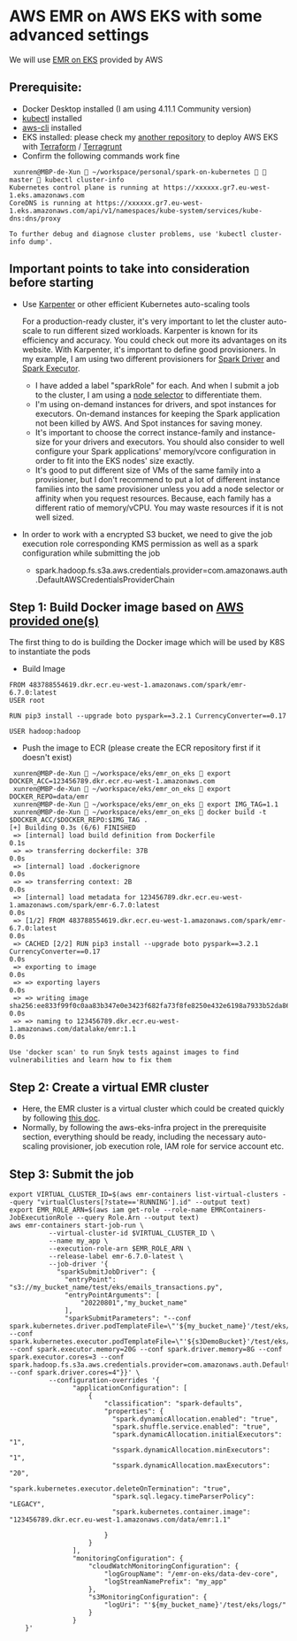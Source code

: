 # AWS EMR on AWS EKS with some advanced settings
We will use [EMR on EKS](https://docs.aws.amazon.com/emr/latest/EMR-on-EKS-DevelopmentGuide/emr-eks.html) provided by AWS

## Prerequisite:
* Docker Desktop installed (I am using 4.11.1 Community version)
* [kubectl](https://kubernetes.io/docs/tasks/tools/) installed
* [aws-cli](https://docs.aws.amazon.com/cli/latest/userguide/getting-started-install.html) installed
* EKS installed: please check my [another repository](https://github.com/renxunsaky/aws-eks-infra) to deploy AWS EKS with [Terraform](http://terraform.io/) / [Terragrunt](https://terragrunt.gruntwork.io)
* Confirm the following commands work fine
```
 xunren@MBP-de-Xun  ~/workspace/personal/spark-on-kubernetes   master  kubectl cluster-info
Kubernetes control plane is running at https://xxxxxx.gr7.eu-west-1.eks.amazonaws.com
CoreDNS is running at https://xxxxxx.gr7.eu-west-1.eks.amazonaws.com/api/v1/namespaces/kube-system/services/kube-dns:dns/proxy

To further debug and diagnose cluster problems, use 'kubectl cluster-info dump'.
```

## Important points to take into consideration before starting
* Use [Karpenter](https://karpenter.sh/) or other efficient Kubernetes auto-scaling tools

  For a production-ready cluster, it's very important to let the cluster auto-scale to run different sized workloads. Karpenter is known for its efficiency
  and accuracy. You could check out more its advantages on its website. With Karpenter, it's important to define good provisioners. In my example, I am using
  two different provisioners for [Spark Driver](https://github.com/renxunsaky/aws-eks-infra/blob/develop/terraform/aws-eks-karpenter/main.tf#L59-L108)
  and [Spark Executor](https://github.com/renxunsaky/aws-eks-infra/blob/develop/terraform/aws-eks-karpenter/main.tf#L110-L159).
  * I have added a label "sparkRole" for each. And when I submit a job to the cluster, I am using a [node selector](https://kubernetes.io/docs/concepts/scheduling-eviction/assign-pod-node/#nodeselector) to differentiate them.
  * I'm using on-demand instances for drivers, and spot instances for executors. On-demand instances for keeping the Spark application not been killed by AWS. And Spot instances for saving money.
  * It's important to choose the correct instance-family and instance-size for your drivers and executors. You should also consider to well configure your Spark applications' memory/vcore configuration in order to
    fit into the EKS nodes' size exactly.
  * It's good to put different size of VMs of the same family into a provisioner, but I don't recommend to put a lot of different instance families into the same provisioner unless you add a node selector or affinity when you
    request resources. Because, each family has a different ratio of memory/vCPU. You may waste resources if it is not well sized.
* In order to work with a encrypted S3 bucket, we need to give the job execution role corresponding KMS permission as well as a spark configuration while submitting the job
  * spark.hadoop.fs.s3a.aws.credentials.provider=com.amazonaws.auth.DefaultAWSCredentialsProviderChain

## Step 1: Build Docker image based on [AWS provided one(s)](https://docs.aws.amazon.com/emr/latest/EMR-on-EKS-DevelopmentGuide/docker-custom-images-steps.html)

The first thing to do is building the Docker image which will be used by K8S to instantiate the pods

* Build Image 
```
FROM 483788554619.dkr.ecr.eu-west-1.amazonaws.com/spark/emr-6.7.0:latest
USER root

RUN pip3 install --upgrade boto pyspark==3.2.1 CurrencyConverter==0.17

USER hadoop:hadoop
```
* Push the image to ECR (please create the ECR repository first if it doesn't exist)
```
 xunren@MBP-de-Xun  ~/workspace/eks/emr_on_eks  export DOCKER_ACC=123456789.dkr.ecr.eu-west-1.amazonaws.com
 xunren@MBP-de-Xun  ~/workspace/eks/emr_on_eks  export DOCKER_REPO=data/emr
 xunren@MBP-de-Xun  ~/workspace/eks/emr_on_eks  export IMG_TAG=1.1
 xunren@MBP-de-Xun  ~/workspace/eks/emr_on_eks  docker build -t $DOCKER_ACC/$DOCKER_REPO:$IMG_TAG .
[+] Building 0.3s (6/6) FINISHED
 => [internal] load build definition from Dockerfile                                                                                                                                                                                                                                            0.1s
 => => transferring dockerfile: 37B                                                                                                                                                                                                                                                             0.0s
 => [internal] load .dockerignore                                                                                                                                                                                                                                                               0.0s
 => => transferring context: 2B                                                                                                                                                                                                                                                                 0.0s
 => [internal] load metadata for 123456789.dkr.ecr.eu-west-1.amazonaws.com/spark/emr-6.7.0:latest                                                                                                                                                                                            0.0s
 => [1/2] FROM 483788554619.dkr.ecr.eu-west-1.amazonaws.com/spark/emr-6.7.0:latest                                                                                                                                                                                                              0.0s
 => CACHED [2/2] RUN pip3 install --upgrade boto pyspark==3.2.1 CurrencyConverter==0.17                                                                                                                                                                                                         0.0s
 => exporting to image                                                                                                                                                                                                                                                                          0.0s
 => => exporting layers                                                                                                                                                                                                                                                                         0.0s
 => => writing image sha256:ee833f99f0c0aa83b347e0e3423f682fa73f8fe8250e432e6198a7933b52da86                                                                                                                                                                                                    0.0s
 => => naming to 123456789.dkr.ecr.eu-west-1.amazonaws.com/datalake/emr:1.1                                                                                                                                                                                                                  0.0s

Use 'docker scan' to run Snyk tests against images to find vulnerabilities and learn how to fix them
```

## Step 2: Create a virtual EMR cluster
* Here, the EMR cluster is a virtual cluster which could be created quickly by following [this doc](https://docs.aws.amazon.com/emr/latest/EMR-on-EKS-DevelopmentGuide/setting-up-eks-cluster.html).
* Normally, by following the aws-eks-infra project in the prerequisite section, everything should be ready, including the necessary auto-scaling provisioner, job execution role, IAM role for service account etc. 

## Step 3: Submit the job
```
export VIRTUAL_CLUSTER_ID=$(aws emr-containers list-virtual-clusters --query "virtualClusters[?state=='RUNNING'].id" --output text)
export EMR_ROLE_ARN=$(aws iam get-role --role-name EMRContainers-JobExecutionRole --query Role.Arn --output text)
aws emr-containers start-job-run \
          --virtual-cluster-id $VIRTUAL_CLUSTER_ID \
          --name my_app \
          --execution-role-arn $EMR_ROLE_ARN \
          --release-label emr-6.7.0-latest \
          --job-driver '{
            "sparkSubmitJobDriver": {
              "entryPoint": "s3://my_bucket_name/test/eks/emails_transactions.py",
              "entryPointArguments": [
                  "20220801","my_bucket_name"
              ],
              "sparkSubmitParameters": "--conf spark.kubernetes.driver.podTemplateFile=\"'${my_bucket_name}'/test/eks/spark_driver_pod_template.yml\" --conf spark.kubernetes.executor.podTemplateFile=\"'${s3DemoBucket}'/test/eks/spark_executor_pod_template.yml\" --conf spark.executor.memory=20G --conf spark.driver.memory=8G --conf spark.executor.cores=3 --conf spark.hadoop.fs.s3a.aws.credentials.provider=com.amazonaws.auth.DefaultAWSCredentialsProviderChain --conf spark.driver.cores=4"}}' \
          --configuration-overrides '{
                "applicationConfiguration": [
                    {
                        "classification": "spark-defaults",
                        "properties": {
                          "spark.dynamicAllocation.enabled": "true",
                          "spark.shuffle.service.enabled": "true",
                          "spark.dynamicAllocation.initialExecutors": "1",
                          "sspark.dynamicAllocation.minExecutors": "1",
                          "sspark.dynamicAllocation.maxExecutors": "20",
                          "spark.kubernetes.executor.deleteOnTermination": "true",
                          "spark.sql.legacy.timeParserPolicy": "LEGACY",
                          "spark.kubernetes.container.image": "123456789.dkr.ecr.eu-west-1.amazonaws.com/data/emr:1.1"

                        }
                    }
                ],
                "monitoringConfiguration": {
                    "cloudWatchMonitoringConfiguration": {
                        "logGroupName": "/emr-on-eks/data-dev-core",
                        "logStreamNamePrefix": "my_app"
                    },
                    "s3MonitoringConfiguration": {
                        "logUri": "'${my_bucket_name}'/test/eks/logs/"
                    }
                }
    }'
```
